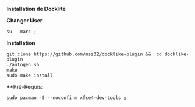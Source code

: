 **Installation de Docklite**

**Changer User**
```
su - marc ;
```

**Installation**
```
git clone https://github.com/nsz32/docklike-plugin &&  cd docklike-plugin
./autogen.sh
make
sudo make install
```

**Pré-Requis:
```
sudo pacman -S --noconfirm xfce4-dev-tools ;
```

